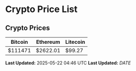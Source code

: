 # Crypto Price List

## Crypto Prices
| Bitcoin | Ethereum | Litecoin |
| ------- | -------- | -------- |
| $111471 | $2622.01 | $99.27 |
**Last Updated:** 2025-05-22 04:46 UTC
**Last Updated:** $DATE$
